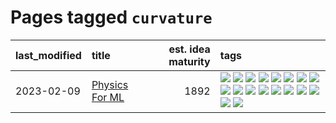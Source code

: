 # Pages tagged `curvature`

|last_modified|title|est. idea maturity|tags
|:---|:---|---:|:---|
|2023-02-09|[Physics For ML](../physics_for_ml.md)|1892|[![](https://img.shields.io/badge/tag-brownianmotion-50c04b)](../tags/brownianmotion.md) [![](https://img.shields.io/badge/tag-curriculum-4072a1)](../tags/curriculum.md) [![](https://img.shields.io/badge/tag-curvature-7c795e)](../tags/curvature.md) [![](https://img.shields.io/badge/tag-education-95bed6)](../tags/education.md) [![](https://img.shields.io/badge/tag-eigenvectors-1743a)](../tags/eigenvectors.md) [![](https://img.shields.io/badge/tag-gaugetheory-c92725)](../tags/gaugetheory.md) [![](https://img.shields.io/badge/tag-grouptheory-43d799)](../tags/grouptheory.md) [![](https://img.shields.io/badge/tag-machinelearning-48fb29)](../tags/machinelearning.md) [![](https://img.shields.io/badge/tag-manifolds-d548d8)](../tags/manifolds.md) [![](https://img.shields.io/badge/tag-ode-98b52b)](../tags/ode.md) [![](https://img.shields.io/badge/tag-optimization-a9524c)](../tags/optimization.md) [![](https://img.shields.io/badge/tag-pde-7fe3bd)](../tags/pde.md) [![](https://img.shields.io/badge/tag-physics-1dc0d1)](../tags/physics.md) [![](https://img.shields.io/badge/tag-probabilityfields-4d5a4)](../tags/probabilityfields.md) [![](https://img.shields.io/badge/tag-quantummechanics-e168be)](../tags/quantummechanics.md) [![](https://img.shields.io/badge/tag-relativity-96f12e)](../tags/relativity.md) [![](https://img.shields.io/badge/tag-tensorcalculus-5e378d)](../tags/tensorcalculus.md) [![](https://img.shields.io/badge/tag-textbook-394ee4)](../tags/textbook.md)|
